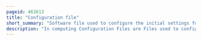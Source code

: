 ```yaml
---
pageid: 463613
title: "Configuration file"
short_summary: "Software file used to configure the initial settings for a computer program"
description: "In computing Configuration Files are Files used to configure the Parameters and initial Settings for some Computers. They are used for user Applications server Processes and operating System Configurations."
---
```

